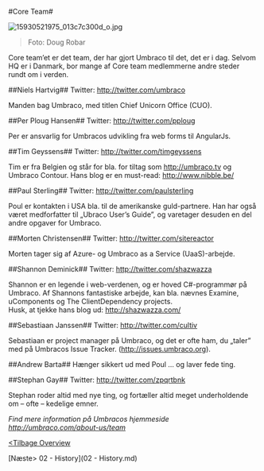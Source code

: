 #Core Team#

![15930521975_013c7c300d_o.jpg](assets/15930521975_013c7c300d_o.jpg)
>Foto: Doug Robar

Core team’et er det team, der har gjort Umbraco til det, det er i dag.
Selvom HQ er i Danmark, bor mange af Core team medlemmerne andre steder rundt om i verden.

##Niels Hartvig##
Twitter: http://twitter.com/umbraco

Manden bag Umbraco, med titlen Chief Unicorn Office (CUO).

##Per Ploug Hansen##
Twitter: http://twitter.com/pploug

Per er ansvarlig for Umbracos udvikling fra web forms til AngularJs.


##Tim Geyssens##
Twitter: http://twitter.com/timgeyssens

Tim er fra Belgien og står for bla. for tiltag som http://umbraco.tv og Umbraco Contour.
Hans blog er en must-read: http://www.nibble.be/

##Paul Sterling##
Twitter: http://twitter.com/paulsterling

Poul er kontakten i USA bla. til de amerikanske guld-partnere.
Han har også været medforfatter til „Ubraco User’s Guide”, og varetager desuden en del andre opgaver for Umbraco.

##Morten Christensen##
Twitter: http://twitter.com/sitereactor

Morten tager sig af Azure- og Umbraco as a Service (UaaS)-arbejde.

##Shannon Deminick##
Twitter: http://twitter.com/shazwazza

Shannon er en legende i web-verdenen, og er hoved C#-programmør på Umbraco. Af Shannons fantastiske arbejde, kan bla. nævnes
Examine, uComponents og The ClientDependency projects.  
Husk, at tjekke hans blog ud: http://shazwazza.com/

##Sebastiaan Janssen##
Twitter: http://twitter.com/cultiv

Sebastiaan er project manager på Umbraco, og det er ofte ham, du „taler” med på Umbracos Issue Tracker.
(http://issues.umbraco.org).

##Andrew Barta##
Hænger sikkert ud med Poul … og laver fede ting.

##Stephan Gay##
Twitter: http://twitter.com/zpqrtbnk 

Stephan roder altid med nye ting, og fortæller altid meget underholdende om – ofte – kedelige emner.

*Find mere information på Umbracos hjemmeside http://umbraco.com/about-us/team*


[<Tilbage Overview](README.md)

[Næste> 02 - History](02 - History.md)